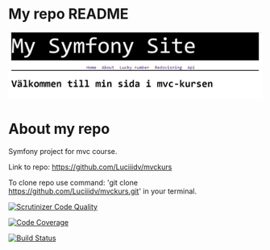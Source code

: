 My repo README
========================
![Bild](presentation.jpg)
# About my repo

Symfony project for mvc course.

Link to repo: https://github.com/Luciiidv/mvckurs

To clone repo use command: 'git clone https://github.com/Luciiidv/mvckurs.git' in your terminal.

[![Scrutinizer Code Quality](https://scrutinizer-ci.com/g/Luciiidv/mvckurs/badges/quality-score.png?b=main)](https://scrutinizer-ci.com/g/Luciiidv/mvckurs/?branch=main)

[![Code Coverage](https://scrutinizer-ci.com/g/Luciiidv/mvckurs/badges/coverage.png?b=main)](https://scrutinizer-ci.com/g/Luciiidv/mvckurs/?branch=main)

[![Build Status](https://scrutinizer-ci.com/g/Luciiidv/mvckurs/badges/build.png?b=main)](https://scrutinizer-ci.com/g/Luciiidv/mvckurs/build-status/main)
